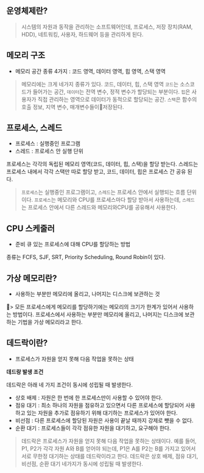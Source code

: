 ## 운영체제란?

> 시스템의 자원과 동작을 관리하는 소프트웨어인데,
> 프로세스, 저장 장치(RAM, HDD), 네트워킹, 사용자, 하드웨어 등을 관리하게 된다.


## 메모리 구조

- 메모리 공간 종류 4가지 : 코드 영역, 데이터 영역, 힙 영역, 스택 영역

> 메모리에는 크게 네가지 종류가 있다. 코드, 데이터, 힙, 스택 영역
> `코드`는 소스코드가 들어가는 공간, `데이터`는 전역 변수, 정적 변수가 할당되는 부분이다.
> `힙`은 사용자가 직접 관리하는 영역으로 데이터가 동적으로 할당되는 공간.
> `스택`은 함수의 호출 정보, 지역 변수, 매개변수들이저장된다.


## 프로세스, 스레드

- 프로세스 : 실행중인 프로그램
- 스레드 : 프로세스 안 실행 단위

프로세스는 각각의 독립된 메모리 영역(코드, 데이터, 힙, 스택)을 할당 받는다.
스레드는 프로세스 내에서 각각 스택만 따로 할당 받고, 코드, 데이터, 힙은 프로세스 간 공유 된다.

> `프로세스`는 실행중인 프로그램이고, 
> `스레드`는 프로세스 안에서 실행되는 흐름 단위이다.
> `프로세스`는 메모리와 CPU를 프로세스마다 할당 받아서 사용하는데, 
> `스레드`는 프로세스 안에서 다른 스레드와 메모리와CPU를 공유해서 사용한다.


## CPU 스케줄러

- 준비 큐 있는 프로세스에 대해 CPU를 할당하는 방법

종류는 FCFS, SJF, SRT, Priority Scheduling, Round Robin이 있다.


## 가상 메모리란?

- 사용하는 부분만 메모리에 올리고, 나머지는 디스크에 보관하는 것

> 모든 프로세스에게 메모리를 할당하기에는 메모리의 크기가 한계가 있어서 사용하는 방법이다. 프로세스에서 사용하는 부분만 메모리에 올리고, 나머지는 디스크에 보관하는 기법을 가상 메모리라고 한다.


## 데드락이란?

- 프로세스가 자원을 얻지 못해 다음 작업을 못하는 상태

**데드랑 발생 조건**

데드락은 아래 네 가지 조건이 동시에 성립될 때 발생한다.

- 상호 배제 : 자원은 한 번에 한 프로세스만이 사용할 수 있어야 한다.
- 점유 대기 : 최소 하나의 자원을 점유하고 있으면서 다른 프로세스에 할당되어 사용하고 있는 자원을 추가로 점유하기 위해 대기하는 프로세스가 있어야 한다.
- 비선점 : 다른 프로세스에 할당된 자원은 사용이 끝날 때까지 강제로 뺏을 수 없다.
- 순환 대기 : 프로세스들이 각각 점유한 자원을 대기하고, 요구해야 한다.

> 데드락은 프로세스가 자원을 얻지 못해 다음 작업을 못하는 상태이다.
> 예를 들어, P1, P2가 각각 자원 A와 B를 얻어야 되는데, P1은 A를 P2는 B를 가지고 있어서 서로 무한정 대기하는 상태를 데드락이라고 한다.
> 데드락은 상호 배제, 점유 대기, 비선점, 순환 대기 네가지가 동시에 성립될 때 발생한다.